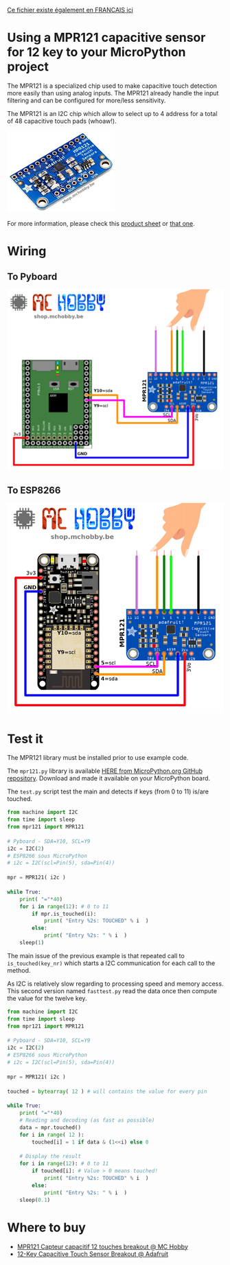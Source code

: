 [Ce fichier existe également en FRANCAIS ici](readme.md)

# Using a MPR121 capacitive sensor for 12 key to your MicroPython project

The MPR121 is a specialized chip used to make capacitive touch detection more easily than using analog inputs. The MPR121 already handle the input filtering and can be configured for more/less sensitivity.

The MPR121 is an I2C chip which allow to select up to 4 address for a total of 48 capacitive touch pads (whoaw!).

![MPR121 breakout from Adafruit](docs/_static/mpr121.jpg)

For more information, please check this [product sheet](http://shop.mchobby.be/product.php?id_product=1685) or [that one](hhttps://www.adafruit.com/product/1982).

# Wiring

## To Pyboard

![Wire the MPR121 to Pyboard](docs/_static/mpr121-to-pyboard.jpg)

## To ESP8266

![Wire the MPR121 to Feather ESP8266](docs/_static/mpr121-to-feather-esp8266.jpg)

# Test it

The MPR121 library must be installed prior to use example code.

The `mpr121.py` library is available [HERE from MicroPython.org GitHub repository](https://github.com/mcauser/micropython-mpr121/blob/master/mpr121.py). Download and made it available on your MicroPython board.

The `test.py` script test the main and detects if keys (from 0 to 11) is/are touched.

``` python
from machine import I2C
from time import sleep
from mpr121 import MPR121

# Pyboard - SDA=Y10, SCL=Y9
i2c = I2C(2)
# ESP8266 sous MicroPython
# i2c = I2C(scl=Pin(5), sda=Pin(4))

mpr = MPR121( i2c )

while True:
	print( "="*40)
	for i in range(12): # 0 to 11
		if mpr.is_touched(i):
			print( "Entry %2s: TOUCHED" % i  )
		else:
			print( "Entry %2s: " % i  )
	sleep(1)
```

The main issue of the previous example is that repeated call to `is_touched(key_nr)` which starts a I2C communication for each call to the method.

As I2C is relatively slow regarding to processing speed and memory access.
This second version named `fasttest.py` read the data once then compute the value for the twelve key.


``` python
from machine import I2C
from time import sleep
from mpr121 import MPR121

# Pyboard - SDA=Y10, SCL=Y9
i2c = I2C(2)
# ESP8266 sous MicroPython
# i2c = I2C(scl=Pin(5), sda=Pin(4))

mpr = MPR121( i2c )

touched = bytearray( 12 ) # will contains the value for every pin

while True:
	print( "="*40)
	# Reading and decoding (as fast as possible)
	data = mpr.touched()
	for i in range( 12 ):
		touched[i] = 1 if data & (1<<i) else 0

	# Display the result
	for i in range(12): # 0 to 11
		if touched[i]: # Value > 0 means touched!
			print( "Entry %2s: TOUCHED" % i  )
		else:
			print( "Entry %2s: " % i  )
	sleep(0.1)
```

# Where to buy
* [MPR121 Capteur capacitif 12 touches breakout @ MC Hobby](http://shop.mchobby.be/product.php?id_product=1685)
* [12-Key Capacitive Touch Sensor Breakout @ Adafruit](https://www.adafruit.com/product/1982)
